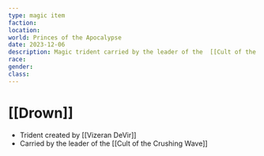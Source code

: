 ```yaml
---
type: magic item
faction: 
location: 
world: Princes of the Apocalypse
date: 2023-12-06
description: Magic trident carried by the leader of the  [[Cult of the Crushing Wave]]
race: 
gender: 
class:
---
```

# [[Drown]]

- Trident created by [[Vizeran DeVir]]
- Carried by the leader of the [[Cult of the Crushing Wave]]